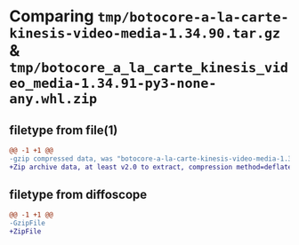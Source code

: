 # Comparing `tmp/botocore-a-la-carte-kinesis-video-media-1.34.90.tar.gz` & `tmp/botocore_a_la_carte_kinesis_video_media-1.34.91-py3-none-any.whl.zip`

## filetype from file(1)

```diff
@@ -1 +1 @@
-gzip compressed data, was "botocore-a-la-carte-kinesis-video-media-1.34.90.tar", last modified: Wed Apr 24 01:02:14 2024, max compression
+Zip archive data, at least v2.0 to extract, compression method=deflate
```

## filetype from diffoscope

```diff
@@ -1 +1 @@
-GzipFile
+ZipFile
```

